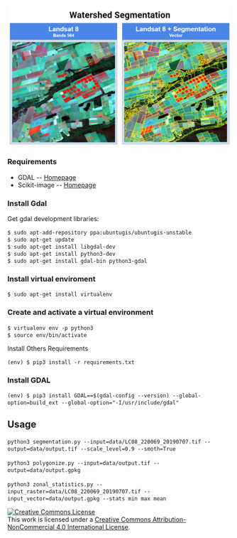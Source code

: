 ![watershed-segmentation](./docs/watershed-segmentation.png)

### Requirements
* GDAL -- [Homepage](http://www.gdal.org)
* Scikit-image -- [Homepage](https://scikit-image.org/)

### Install Gdal
Get gdal development libraries:
```shell
$ sudo apt-add-repository ppa:ubuntugis/ubuntugis-unstable
$ sudo apt-get update
$ sudo apt-get install libgdal-dev
$ sudo apt-get install python3-dev
$ sudo apt-get install gdal-bin python3-gdal
```


### Install virtual enviroment

```shell
$ sudo apt-get install virtualenv
```


### Create and activate a virtual environment
```shell
$ virtualenv env -p python3
$ source env/bin/activate
```

Install Others Requirements
```shell
(env) $ pip3 install -r requirements.txt
```

### Install GDAL
```shell
(env) $ pip3 install GDAL==$(gdal-config --version) --global-option=build_ext --global-option="-I/usr/include/gdal"
```

## Usage
```shell
python3 segmentation.py --input=data/LC08_220069_20190707.tif --output=data/output.tif --scale_level=0.9 --smoth=True

python3 polygonize.py --input=data/output.tif --output=data/output.gpkg

python3 zonal_statistics.py --input_raster=data/LC08_220069_20190707.tif --input_vector=data/output.gpkg --stats min max mean

```

<a rel="license" href="http://creativecommons.org/licenses/by-nc/4.0/">
    <img alt="Creative Commons License" style="border-width:0" src="https://i.creativecommons.org/l/by-nc-sa/4.0/88x31.png" />
</a>
<br />
This work is licensed under a <a rel="license" href="http://creativecommons.org/licenses/by-nc/4.0/">Creative Commons Attribution-NonCommercial 4.0 International License</a>.